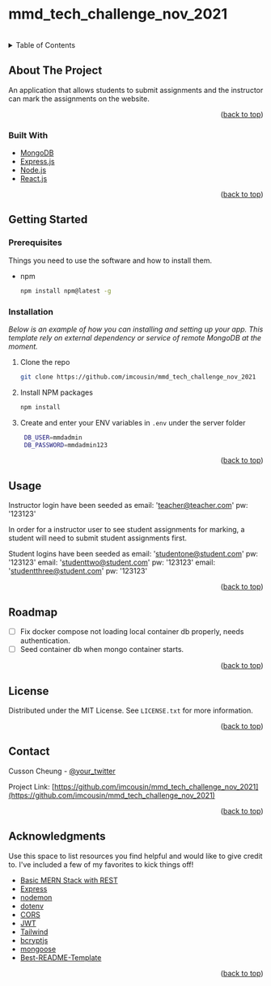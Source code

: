 # mmd_tech_challenge_nov_2021


<div id="top"></div>
<!--
*** Thanks for checking out the Best-README-Template. If you have a suggestion
*** that would make this better, please fork the repo and create a pull request
*** or simply open an issue with the tag "enhancement".
*** Don't forget to give the project a star!
*** Thanks again! Now go create something AMAZING! :D
-->

<br />

<!-- TABLE OF CONTENTS -->
<details>
  <summary>Table of Contents</summary>
  <ol>
    <li>
      <a href="#about-the-project">About The Project</a>
      <ul>
        <li><a href="#built-with">Built With</a></li>
      </ul>
    </li>
    <li>
      <a href="#getting-started">Getting Started</a>
      <ul>
        <li><a href="#prerequisites">Prerequisites</a></li>
        <li><a href="#installation">Installation</a></li>
      </ul>
    </li>
    <li><a href="#usage">Usage</a></li>
    <li><a href="#roadmap">Roadmap</a></li>
    <!-- <li><a href="#contributing">Contributing</a></li> -->
    <li><a href="#license">License</a></li>
    <li><a href="#contact">Contact</a></li>
    <li><a href="#acknowledgments">Acknowledgments</a></li>
  </ol>
</details>



<!-- ABOUT THE PROJECT -->
## About The Project

An application that allows students to submit assignments and the instructor can mark the assignments on the website.

<p align="right">(<a href="#top">back to top</a>)</p>



### Built With

* [MongoDB](https://www.mongodb.com/)
* [Express.js](https://expressjs.com/)
* [Node.js](https://nextjs.org/)
* [React.js](https://reactjs.org/)

<p align="right">(<a href="#top">back to top</a>)</p>



<!-- GETTING STARTED -->
## Getting Started

<!-- This is an example of how you may give instructions on setting up your project locally. -->
<!-- To get a local copy up and running follow these simple example steps. -->

### Prerequisites

Things you need to use the software and how to install them.
* npm
  ```sh
  npm install npm@latest -g
  ```

### Installation

_Below is an example of how you can installing and setting up your app. This template  rely on external dependency or service of remote MongoDB at the moment._

1. Clone the repo
   ```sh
   git clone https://github.com/imcousin/mmd_tech_challenge_nov_2021
   ```
3. Install NPM packages
   ```sh
   npm install
   ```
4. Create and enter your ENV variables in `.env` under the server folder
   ```sh
    DB_USER=mmdadmin
    DB_PASSWORD=mmdadmin123
   ```

<p align="right">(<a href="#top">back to top</a>)</p>


<!-- USAGE EXAMPLES -->
## Usage

Instructor login have been seeded as
email: 'teacher@teacher.com'
pw: '123123'

In order for a instructor user to see student assignments for marking, a student will need to submit student assignments first.

Student logins have been seeded as
email: 'studentone@student.com'
pw: '123123'
email: 'studenttwo@student.com'
pw: '123123'
email: 'studentthree@student.com'
pw: '123123'

<p align="right">(<a href="#top">back to top</a>)</p>



<!-- ROADMAP -->
## Roadmap

- [ ] Fix docker compose not loading local container db properly, needs authentication.
- [ ] Seed container db when mongo container starts.

<p align="right">(<a href="#top">back to top</a>)</p>



<!-- LICENSE -->
## License

Distributed under the MIT License. See `LICENSE.txt` for more information.

<p align="right">(<a href="#top">back to top</a>)</p>



<!-- CONTACT -->
## Contact

Cusson Cheung - [@your_twitter](https://twitter.com/cussoncheung?lang=ga)

Project Link: [https://github.com/imcousin/mmd_tech_challenge_nov_2021](https://github.com/imcousin/mmd_tech_challenge_nov_2021)

<p align="right">(<a href="#top">back to top</a>)</p>



<!-- ACKNOWLEDGMENTS -->
## Acknowledgments

Use this space to list resources you find helpful and would like to give credit to. I've included a few of my favorites to kick things off!

* [Basic MERN Stack with REST](https://github.com/codedamn/full-mern-stack-video/)
* [Express](https://github.com/expressjs/express)
* [nodemon](https://github.com/remy/nodemon)
* [dotenv](https://github.com/motdotla/dotenv)
* [CORS](https://github.com/expressjs/cors)
* [JWT](https://github.com/auth0/node-jsonwebtoken)
* [Tailwind](https://tailwind.com)
* [bcryptjs](https://github.com/dcodeIO/bcrypt.js)
* [mongoose](https://github.com/Automattic/mongoose)
* [Best-README-Template](https://github.com/othneildrew/Best-README-Template)

<p align="right">(<a href="#top">back to top</a>)</p>



<!-- MARKDOWN LINKS & IMAGES -->
[linkedin-shield]: https://img.shields.io/badge/-LinkedIn-black.svg?style=for-the-badge&logo=linkedin&colorB=555
[linkedin-url]: https://linkedin.com/in/cussoncheung